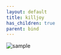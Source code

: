 ```yaml
---
layout: default
title: killjoy
has_children: true
parent: bind
---
```


![sample](/valo-st-point/image/valorant_sample.png)
